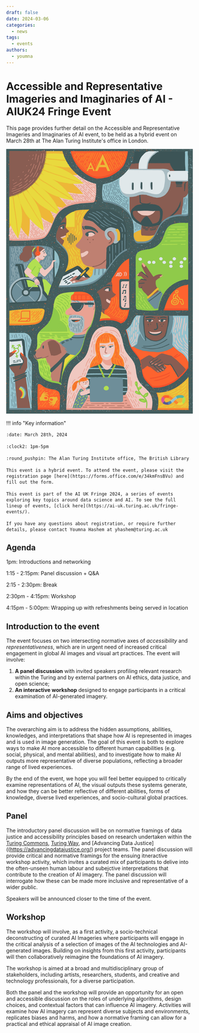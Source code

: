 ```yaml
---
draft: false 
date: 2024-03-06
categories:
  - news
tags:
  - events
authors:
  - youmna
---
```


# Accessible and Representative Imageries and Imaginaries of AI - AIUK24 Fringe Event

This page provides further detail on the Accessible and Representative Imageries and Imaginaries of AI event, to be held as a hybrid event on March 28th at The Alan Turing Institute's office in London.

<!-- more -->

![Abstract illustration depicting the data justice pillar of 'Accessibility'. Illustration by Jonny Lighthands.](https://raw.githubusercontent.com/alan-turing-institute/turing-commons/main/docs/assets/images/illustrations/dj-cover.jpg)

!!! info "Key information"

    :date: March 28th, 2024
    
    :clock2: 1pm-5pm 
    
    :round_pushpin: The Alan Turing Institute office, The British Library

    This event is a hybrid event. To attend the event, please visit the registration page [here](https://forms.office.com/e/34kmFnsBVu) and fill out the form.
    
    This event is part of the AI UK Fringe 2024, a series of events exploring key topics around data science and AI. To see the full lineup of events, [click here](https://ai-uk.turing.ac.uk/fringe-events/). 

    If you have any questions about registration, or require further details, please contact Youmna Hashem at yhashem@turing.ac.uk

    
## Agenda

1pm: Introductions and networking

1:15 - 2:15pm: Panel discussion + Q&A

2:15 - 2:30pm: Break

2:30pm - 4:15pm: Workshop 

4:15pm - 5:00pm: Wrapping up with refreshments being served in location 

## Introduction to the event

The event focuses on two intersecting normative axes of *accessibility* and *representativeness*, which are in urgent need of increased critical engagement in global AI images and visual art practices. The event will involve:

1. **A panel discussion** with invited speakers profiling relevant research within the Turing and by external partners on AI ethics, data justice, and open science; 
2. **An interactive workshop** designed to engage participants in a critical examination of AI-generated imagery.

## Aims and objectives

The overarching aim is to address the hidden assumptions, abilities, knowledges, and interpretations that shape how AI is represented in images and is used in image generation. The goal of this event is both to explore ways to make AI more accessible to different human capabilities (e.g. social, physical, and mental abilities), and to investigate how to make AI outputs more representative of diverse populations, reflecting a broader range of lived experiences.

By the end of the event, we hope you will feel better equipped to critically examine representations of AI, the visual outputs these systems generate, and how they can be better reflective of different abilities, forms of knowledge, diverse lived experiences, and socio-cultural global practices. 

## Panel

The introductory panel discussion will be on normative framings of data justice and accessibility principles based on research undertaken within the [Turing Commons](https://alan-turing-institute.github.io/turing-commons/), [Turing Way](https://the-turing-way.netlify.app/index.html), and [Advancing Data Justice]((https://advancingdatajustice.org/) project teams. The panel discussion will provide critical and normative framings for the ensuing itneractive workshop activity, which invites a curated mix of participants to delive into the often-unseen human labour and subejctive interpretations that contribute to the creation of AI imagery. The panel discussion will interrogate how these can be made more inclusive and representative of a wider public. 

Speakers will be announced closer to the time of the event. 

## Workshop

The workshop will involve, as a first activity, a socio-technical deconstructing of curated AI Imageries where participants will engage in the critical analysis of a selection of images of the AI technologies and AI-generated images. Building on insights from this first activity, participants will then collaboratively reimagine the foundations of AI imagery.

The workshop is aimed at a broad and multidisciplinary group of stakeholders, including artists, researchers, students, and creative and technology professionals, for a diverse participation.

Both the panel and the workshop will provide an opportunity for an open and accessible discussion on the roles of underlying algorithms, design choices, and contextual factors that can influence AI imagery. Activities will examine how AI imagery can represent diverse subjects and environments, replicates biases and harms, and how a normative framing can allow for a practical and ethical appraisal of AI image creation.

